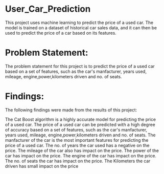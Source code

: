 # User_Car_Prediction

This project uses machine learning to predict the price of a used car. The model is trained on a dataset of historical car sales data, and it can then be used to predict the price of a car based on its features.

# Problem Statement:

The problem statement for this project is to predict the price of a used car based on a set of features, such as the car's manfacturer, years used, mileage, engine,power,kilometers driven and no. of seats.

# Findings:

The following findings were made from the results of this project:

The Cat Boost algorithm is a highly accurate model for predicting the price of a used car.
The price of a used car can be predicted with a high degree of accuracy based on a set of features, such as the car's manfacturer, years used, mileage, engine,power,kilometers driven and no. of seats.
The manfacturer of the car is the most important features for predicting the price of a used car.
The no. of years the car used has a negative on the price.
The mileage of the car also has impact on the price.
The power of the car has impact on the price.
The engine of the car has impact on the price.
The no. of seats the car has impact on the price.
The Kilometers the car driven has small impact on the price